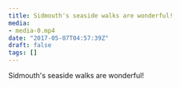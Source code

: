 ```yaml
---
title: Sidmouth's seaside walks are wonderful!
media:
- media-0.mp4
date: "2017-05-07T04:57:39Z"
draft: false
tags: []
---
```

Sidmouth's seaside walks are wonderful\!
